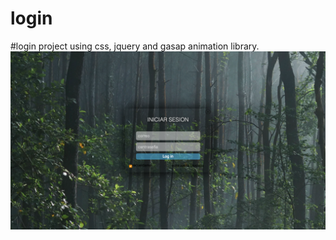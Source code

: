 # login
#login project using css, jquery and gasap animation library.
![image info](./login-image.png)
